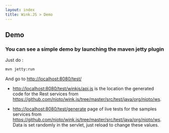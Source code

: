 ```yaml
---
layout: index
title: Wink.JS > Demo
---
```


## Demo

### You can see a simple demo by launching the maven jetty plugin

Just do :

```bash
mvn jetty:run
```

And go to <http://localhost:8080/test/>

*  <http://localhost:8080/test/winkjs/api.js> is the location the generated code for the Rest services from <https://github.com/nioto/wink.js/tree/master/src/test/java/org/nioto/ws>.

* <http://localhost:8080/test/generate> page of live tests for the samples services from <https://github.com/nioto/wink.js/tree/master/src/test/java/org/nioto/ws>. Data is set randomly in the servlet, just reload to change these values.


